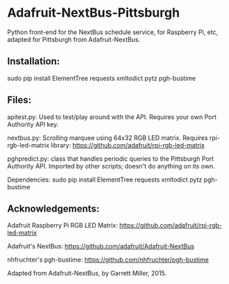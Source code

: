 Adafruit-NextBus-Pittsburgh
================

Python front-end for the NextBus schedule service, for Raspberry Pi, etc, adapted for Pittsburgh from Adafruit-NextBus.


Installation:       
----------------

sudo pip install ElementTree requests xmltodict pytz pgh-bustime


Files:   
----------------

apitest.py: Used to test/play around with the API.  Requires your own Port Authority API key.

nextbus.py: Scrolling marquee using 64x32 RGB LED matrix. Requires rpi-rgb-led-matrix library: https://github.com/adafruit/rpi-rgb-led-matrix

pghpredict.py: class that handles periodic queries to the Pittsburgh Port Authority API. Imported by other scripts; doesn't do anything on its own.

Dependencies:  sudo pip install ElementTree requests xmltodict pytz pgh-bustime


Acknowledgements:   
----------------

Adafruit Raspberry Pi RGB LED Matrix:
https://github.com/adafruit/rpi-rgb-led-matrix

Adafruit's NextBus:
https://github.com/adafruit/Adafruit-NextBus

nhfruchter's pgh-bustime:
https://github.com/nhfruchter/pgh-bustime

Adapted from Adafruit-NextBus, by Garrett Miller, 2015.